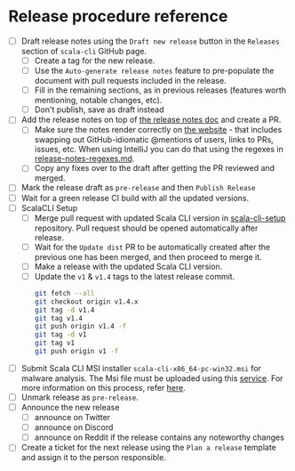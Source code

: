 # Release procedure reference

- [ ] Draft release notes using the `Draft new release` button in the `Releases` section of `scala-cli` GitHub page.
    - [ ] Create a tag for the new release.
    - [ ] Use the `Auto-generate release notes` feature to pre-populate the document with pull requests included in the
      release.
    - [ ] Fill in the remaining sections, as in previous releases (features worth mentioning, notable changes, etc).
    - [ ] Don't publish, save as draft instead
- [ ] Add the release notes on top
  of [the release notes doc](https://github.com/VirtusLab/scala-cli/blob/main/website/docs/release_notes.md) and
  create a PR.
    - [ ] Make sure the notes render correctly on [the website](https://scala-cli.virtuslab.org/docs/release_notes) - that
      includes swapping out GitHub-idiomatic @mentions of users, links to PRs, issues, etc.
      When using IntelliJ you can do that using the regexes in [release-notes-regexes.md](release-notes-regexes.md).
    - [ ] Copy any fixes over to the draft after getting the PR reviewed and merged.
- [ ] Mark the release draft as `pre-release` and then `Publish Release`
- [ ] Wait for a green release CI build with all the updated versions.
- [ ] ScalaCLI Setup
    - [ ] Merge pull request with updated Scala CLI version
      in [scala-cli-setup](https://github.com/VirtusLab/scala-cli-setup) repository. Pull request should be opened
      automatically after release.
    - [ ] Wait for the `Update dist` PR to be automatically created after the previous one has been merged, and then
      proceed to merge it.
    - [ ] Make a release with the updated Scala CLI version.
    - [ ] Update the `v1` & `v1.4` tags to the latest release commit.
      ```bash
      git fetch --all
      git checkout origin v1.4.x
      git tag -d v1.4
      git tag v1.4
      git push origin v1.4 -f 
      git tag -d v1
      git tag v1
      git push origin v1 -f
      ```
- [ ] Submit Scala CLI MSI installer `scala-cli-x86_64-pc-win32.msi` for malware analysis. The Msi file must be uploaded
  using this [service](https://www.microsoft.com/en-us/wdsi/filesubmission). For more information on this process, refer
  [here](windows-antimalware-analysis.md).
- [ ] Unmark release as `pre-release`.
- [ ] Announce the new release
    - [ ] announce on Twitter
    - [ ] announce on Discord
    - [ ] announce on Reddit if the release contains any noteworthy changes
- [ ] Create a ticket for the next release using the `Plan a release` template and assign it to the person responsible.
